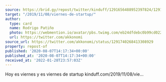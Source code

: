 ```yaml
---
source: https://brid.gy/repost/twitter/kinduff/1291656488952397824/1291740268413308929
target: "/2019/11/08/viernes-de-startup/"
author:
  type: card
  name: Rodrigo Patiño
  photo: https://webmention.io/avatar/pbs.twimg.com/eb24dfdebc0b99cd0227051faef76f949be19b5530deb1231edc0a4d933bd7ac.jpg
  url: https://twitter.com/akkonomi
source_url: https://twitter.com/akkonomi/status/1291740268413308929
property: repost-of
published: '2020-08-07T14:17:34+00:00'
published_at: '2020-08-07T14:17:34+00:00'
received_at: '2022-01-28T23:57:03Z'
---
```


Hoy es viernes y es viernes de startup kinduff.com/2019/11/08/vie…